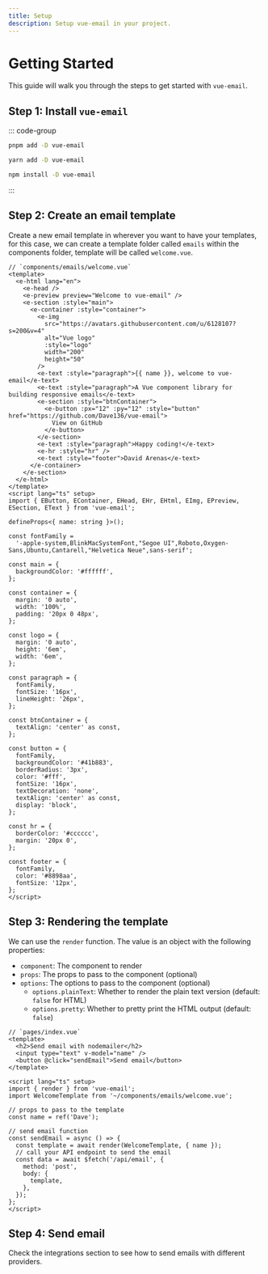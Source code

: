 ```yaml
---
title: Setup
description: Setup vue-email in your project.
---
```


# Getting Started

This guide will walk you through the steps to get started with `vue-email`.

## Step 1: Install `vue-email`

::: code-group
  ```bash [pnpm]
  pnpm add -D vue-email
  ```
  ```bash [yarn]
  yarn add -D vue-email
  ```
  ```bash [npm]
  npm install -D vue-email
  ```
:::

## Step 2: Create an email template

Create a new email template in wherever you want to have your templates, for this case, we can create a template folder called `emails` within the components folder, template will be called `welcome.vue`.

```vue
// `components/emails/welcome.vue`
<template>
  <e-html lang="en">
    <e-head />
    <e-preview preview="Welcome to vue-email" />
    <e-section :style="main">
      <e-container :style="container">
        <e-img
          src="https://avatars.githubusercontent.com/u/6128107?s=200&v=4"
          alt="Vue logo"
          :style="logo"
          width="200"
          height="50"
        />
        <e-text :style="paragraph">{{ name }}, welcome to vue-email</e-text>
        <e-text :style="paragraph">A Vue component library for building responsive emails</e-text>
        <e-section :style="btnContainer">
          <e-button :px="12" :py="12" :style="button" href="https://github.com/Dave136/vue-email">
            View on GitHub
          </e-button>
        </e-section>
        <e-text :style="paragraph">Happy coding!</e-text>
        <e-hr :style="hr" />
        <e-text :style="footer">David Arenas</e-text>
      </e-container>
    </e-section>
  </e-html>
</template>
<script lang="ts" setup>
import { EButton, EContainer, EHead, EHr, EHtml, EImg, EPreview, ESection, EText } from 'vue-email';

defineProps<{ name: string }>();

const fontFamily =
  '-apple-system,BlinkMacSystemFont,"Segoe UI",Roboto,Oxygen-Sans,Ubuntu,Cantarell,"Helvetica Neue",sans-serif';

const main = {
  backgroundColor: '#ffffff',
};

const container = {
  margin: '0 auto',
  width: '100%',
  padding: '20px 0 48px',
};

const logo = {
  margin: '0 auto',
  height: '6em',
  width: '6em',
};

const paragraph = {
  fontFamily,
  fontSize: '16px',
  lineHeight: '26px',
};

const btnContainer = {
  textAlign: 'center' as const,
};

const button = {
  fontFamily,
  backgroundColor: '#41b883',
  borderRadius: '3px',
  color: '#fff',
  fontSize: '16px',
  textDecoration: 'none',
  textAlign: 'center' as const,
  display: 'block',
};

const hr = {
  borderColor: '#cccccc',
  margin: '20px 0',
};

const footer = {
  fontFamily,
  color: '#8898aa',
  fontSize: '12px',
};
</script>
```

## Step 3: Rendering the template

We can use the `render` function. The value is an object with the following properties:

- `component`: The component to render
- `props`: The props to pass to the component (optional)
- `options`: The options to pass to the component (optional)
  - `options.plainText`: Whether to render the plain text version (default: `false` for HTML)
  - `options.pretty`: Whether to pretty print the HTML output (default: `false`)


```vue
// `pages/index.vue`
<template>
  <h2>Send email with nodemailer</h2>
  <input type="text" v-model="name" />
  <button @click="sendEmail">Send email</button>
</template>

<script lang="ts" setup>
import { render } from 'vue-email';
import WelcomeTemplate from '~/components/emails/welcome.vue';

// props to pass to the template
const name = ref('Dave');

// send email function
const sendEmail = async () => {
  const template = await render(WelcomeTemplate, { name });
  // call your API endpoint to send the email
  const data = await $fetch('/api/email', {
    method: 'post',
    body: {
      template,
    },
  });
};
</script>
```

## Step 4: Send email

Check the integrations section to see how to send emails with different providers.